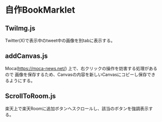 # 自作BookMarklet
## TwiImg.js
Twitter(X)で表示中のtweet中の画像を別tabに表示する。

## addCanvas.js
Moca(https://moca-news.net/) 上で、右クリックの操作を妨害する処理があるので
画像を保存するため、Canvasの内容を新しいCanvasにコピーし保存できるようにする。

## ScrollToRoom.js
楽天上で楽天Roomに追加ボタンへスクロールし、該当のボタンを強調表示する。
